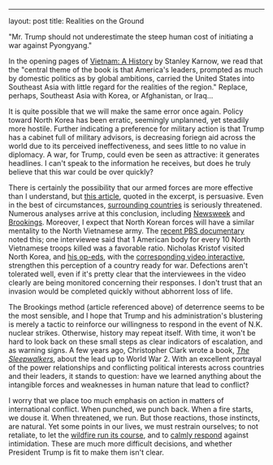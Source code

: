 ---
layout: post
title: Realities on the Ground

"Mr. Trump should not underestimate the steep human cost of initiating a war against Pyongyang." <!--excerpt-->

In the opening pages of [Vietnam: A History](http://www.nytimes.com/1983/10/16/books/the-vietnam-war-recounted-and-relived.html) by Stanley Karnow, we read that the "central theme of the book is that America's leaders, prompted as much by domestic politics as by global ambitions, carried the United States into Southeast Asia with little regard for the realities of the region." Replace, perhaps, Southeast Asia with Korea, or Afghanistan, or Iraq...

It is quite possible that we will make the same error once again. Policy toward North Korea has been erratic, seemingly unplanned, yet steadily more hostile. Further indicating a preference for military action is that Trump has a cabinet full of military advisors, is decreasing foriegn aid across the world due to its perceived ineffectiveness, and sees little to no value in diplomacy. A war, for Trump, could even be seen as attractive: it generates headlines. I can't speak to the information he receives, but does he truly believe that this war could be over quickly? 

There is certainly the possibility that our armed forces are more effective than I understand, but [this article](https://www.nytimes.com/2017/12/06/opinion/north-korea-united-states-war.html?action=click&pgtype=Homepage&clickSource=story-heading&module=opinion-c-col-left-region&region=opinion-c-col-left-region&WT.nav=opinion-c-col-left-region), quoted in the excerpt, is persuasive. Even in the best of circumstances, [surrounding countries](https://www.armscontrolwonk.com/archive/1204499/kcn-eh-novembers-other-north-korean-developments/) is seriously threatened. Numerous analyses arrive at this conclusion, including [Newsweek](http://www.newsweek.com/2017/05/05/what-war-north-korea-looks-588861.html) and [Brookings](https://www.brookings.edu/on-the-record/an-expert-warns-that-a-preemptive-strike-on-north-korea-would-lead-to-very-big-war/). Moreover, I expect that North Korean forces will have a similar mentality to the North Vietnamese army. The [recent PBS documentary](http://www.pbs.org/kenburns/the-vietnam-war/home/) noted this; one interviewee said that 1 American body for every 10 North Vietnamese troops killed was a favorable ratio. Nicholas Kristof visited North Korea, and [his op-eds](https://www.nytimes.com/2017/11/29/opinion/north-korea-missiles-war.html?rref=collection%2Fcolumn%2FNicholas%20Kristof&action=click&contentCollection=Opinion&module=Collection&region=Marginalia&src=me&version=column&pgtype=article), with the [corresponding video interactive](https://www.nytimes.com/interactive/2017/11/28/opinion/columnists/missile-test-north-korea.html?action=click&contentCollection=Opinion&module=RelatedCoverage&region=Marginalia&pgtype=article), strengthen this perception of a country ready for war. Defections aren't tolerated well, even if it's pretty clear that the interviewees in the video clearly are being monitored concerning their responses. I don't trust that an invasion would be completed quickly without abhorrent loss of life. 

The Brookings method (article referenced above) of deterrence seems to be the most sensible, and I hope that Trump and his administration's blustering is merely a tactic to reinforce our willingness to respond in the event of N.K. nuclear strikes. Otherwise, history may repeat itself. With time, it won't be hard to look back on these small steps as clear indicators of escalation, and as warning signs. A few years ago, Christopher Clark wrote a book, [*The Sleepwalkers*](https://www.amazon.com/Sleepwalkers-How-Europe-Went-1914/dp/0061146668), about the lead up to World War 2. With an excellent portrayal of the power relationships and conflicting political interests across countries and their leaders, it stands to question: have we learned anything about the intangible forces and weaknesses in human nature that lead to conflict? 

I worry that we place too much emphasis on action in matters of international conflict. When punched, we punch back. When a fire starts, we douse it. When threatened, we run. But those reactions, those instincts, are natural. Yet some points in our lives, we must restrain ourselves; to not retaliate, to let the [wildfire run its course](https://www.nytimes.com/2017/08/06/science/let-forest-fires-burn-what-the-black-backed-woodpecker-knows.html), and to [calmly respond](https://www.nytimes.com/2017/10/26/opinion/the-madness-behind-trumps-madman-strategy.html?rref=collection%2Ftimestopic%2FCuban%20Missile%20Crisis%20(1962)&action=click&contentCollection=timestopics&region=stream&module=stream_unit&version=latest&contentPlacement=2&pgtype=collection) against intimidation. These are much more difficult decisions, and whether President Trump is fit to make them isn't clear. 

